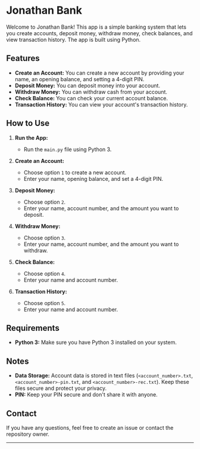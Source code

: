 # Jonathan Bank

Welcome to Jonathan Bank! This app is a simple banking system that lets you create accounts, deposit money, withdraw money, check balances, and view transaction history. The app is built using Python.

## Features

- **Create an Account:** You can create a new account by providing your name, an opening balance, and setting a 4-digit PIN.
- **Deposit Money:** You can deposit money into your account.
- **Withdraw Money:** You can withdraw cash from your account.
- **Check Balance:** You can check your current account balance.
- **Transaction History:** You can view your account's transaction history.

## How to Use

1. **Run the App:**
    - Run the `main.py` file using Python 3.

2. **Create an Account:**
    - Choose option `1` to create a new account.
    - Enter your name, opening balance, and set a 4-digit PIN.

3. **Deposit Money:**
    - Choose option `2`.
    - Enter your name, account number, and the amount you want to deposit.

4. **Withdraw Money:**
    - Choose option `3`.
    - Enter your name, account number, and the amount you want to withdraw.

5. **Check Balance:**
    - Choose option `4`.
    - Enter your name and account number.

6. **Transaction History:**
    - Choose option `5`.
    - Enter your name and account number.

## Requirements

- **Python 3:** Make sure you have Python 3 installed on your system.

## Notes

- **Data Storage:** Account data is stored in text files (`<account_number>.txt`, `<account_number>-pin.txt`, and `<account_number>-rec.txt`). Keep these files secure and protect your privacy.
- **PIN:** Keep your PIN secure and don't share it with anyone.

## Contact

If you have any questions, feel free to create an issue or contact the repository owner.

---
